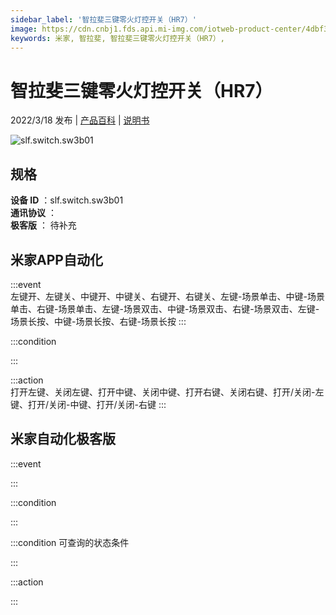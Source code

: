 ```yaml
---
sidebar_label: '智拉斐三键零火灯控开关（HR7）'
image: https://cdn.cnbj1.fds.api.mi-img.com/iotweb-product-center/4dbf32a8e6e2c0d40fce22abe6b95fe6_1642422654927.png?GalaxyAccessKeyId=AKVGLQWBOVIRQ3XLEW&Expires=9223372036854775807&Signature=eNJQT5SWDqdksRvPRh7+bFmNU54=
keywords: 米家, 智拉斐, 智拉斐三键零火灯控开关（HR7）, 
---
```

# 智拉斐三键零火灯控开关（HR7）

2022/3/18 发布 | [产品百科](https://home.mi.com/webapp/content/baike/product/index.html?model=slf.switch.sw3b01/) | [说明书](https://home.mi.com/views/introduction.html?model=slf.switch.sw3b01&region=cn)

![slf.switch.sw3b01](https://cdn.cnbj1.fds.api.mi-img.com/iotweb-product-center/4dbf32a8e6e2c0d40fce22abe6b95fe6_1642422654927.png?GalaxyAccessKeyId=AKVGLQWBOVIRQ3XLEW&Expires=9223372036854775807&Signature=eNJQT5SWDqdksRvPRh7+bFmNU54=)

## 规格  
> 
**设备 ID** ：slf.switch.sw3b01  
**通讯协议** ：  
**极客版**  ： 待补充 


## 米家APP自动化  

:::event  
左键开、左键关、中键开、中键关、右键开、右键关、左键-场景单击、中键-场景单击、右键-场景单击、左键-场景双击、中键-场景双击、右键-场景双击、左键-场景长按、中键-场景长按、右键-场景长按
:::

:::condition  

:::

:::action   
打开左键、关闭左键、打开中键、关闭中键、打开右键、关闭右键、打开/关闭-左键、打开/关闭-中键、打开/关闭-右键
:::

## 米家自动化极客版  

:::event  

:::

:::condition  

:::

:::condition 可查询的状态条件  

:::

:::action  

:::

        
